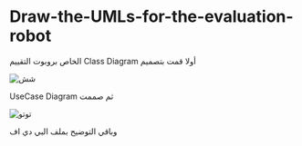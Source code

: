 
# Draw-the-UMLs-for-the-evaluation-robot

 الخاص بروبوت التقييم
Class Diagram 
أولا قمت بتصميم


![شش](https://user-images.githubusercontent.com/86094046/129683202-974dc326-5708-4b51-a4d5-ad8d6a5b23ad.png)

UseCase Diagram
ثم صممت 


![توتو](https://user-images.githubusercontent.com/86094046/129682417-c894856c-8847-4681-8af2-050ffea569b8.png)

 وباقي التوضيح بملف البي دي اف
